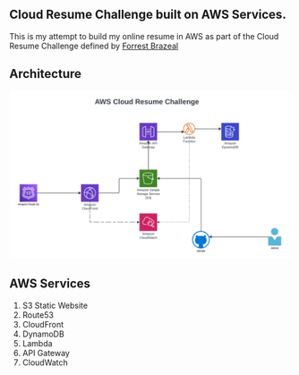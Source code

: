 ## Cloud Resume Challenge built on AWS Services. 

This is my attempt to build my online resume in AWS as part of the Cloud Resume Challenge defined by  <a href="https://cloudresumechallenge.dev/docs/the-challenge/aws/" target="_blank">  Forrest Brazeal</a>

## Architecture

![Architecture](img/CloudArchitecture.png)

## AWS Services 

1. S3 Static Website
2. Route53
3. CloudFront
4. DynamoDB
5. Lambda
6. API Gateway
7. CloudWatch